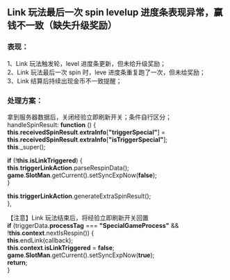 ## Link 玩法最后一次 spin levelup 进度条表现异常，赢钱不一致（缺失升级奖励）

### 表现：

1、Link 玩法触发轮，level 进度条更新，但未给升级奖励；  
2、Link 玩法最后一次 spin 时，leve 进度条重复跑了一次，但未给奖励；  
3、Link 结算后持续出现金币不一致提醒；

### 处理方案：

拿到服务器数据后，关闭经验立即刷新开关；条件自行区分；  
handleSpinResult: **function** () {  
   **this**.**receivedSpinResult**.**extraInfo**\[**"triggerSpecial"**\] \= **this**.**receivedSpinResult**.**extraInfo**\[**"isTriggerSpecial"**\];  
   **this**.\_super();

   **if** (\!**this**.**isLinkTriggered**) {  
       **this**.**triggerLinkAction**.parseRespinData();  
       **game**.**SlotMan**.getCurrent().setSyncExpNow(**false**);  
   }

   **this**.**triggerLinkAction**.generateExtraSpinResult();  
},

【注意】Link 玩法结束后，将经验立即刷新开关回置  
**if** (triggerData.**processTag** \=== **"SpecialGameProcess"** && \!**this**.**context**.nextIsRespin()) {  
   **this**.endLink(callback);  
   **this**.**context**.**isLinkTriggered** \= **false**;  
   **game**.**SlotMan**.getCurrent().setSyncExpNow(**true**);  
   **return**;  
}

